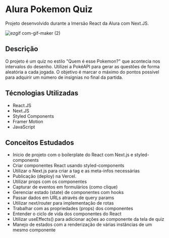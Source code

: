 # Alura Pokemon Quiz
Projeto desenvolvido durante a Imersão React da Alura com Next.JS.

![ezgif com-gif-maker (2)](https://user-images.githubusercontent.com/34426848/106336488-c6ba7d80-626d-11eb-8871-3381a5bad471.gif)

## Descrição
O projeto é um quiz no estilo "Quem é esse Pokemon?" que acontecia nos intervalos do desenho.
Utilizei a PokéAPI para gerar as questões de forma aleatória a cada jogada.
O objetivo é marcar o máximo do pontos possível para adquirir um número de insígnias no final da partida.

## Técnologias Utilizadas
- React.JS
- Next.JS
- Styled Components
- Framer Motion
- JavaScript

## Conceitos Estudados
- Inicio de projeto com o boilerplate do React com Next.js e styled-components
- Criar componentes React usando styled-components
- Utilizar o Next.js para criar a tag <head> e as meta-infos necessárias
- Publicação (deploy) na Vercel.
- Utilizar props com os componentes
- Capturar de eventos em formulários (como clique)
- Gerenciar estado (state) de componentes com hooks
- Passar dados em URLs através de query params
- Utilizar next/router para implementação de rotas
- Trabalhar com as propriedades (props) dos componentes
- Entender o ciclo de vida dos componentes do React
- Utilizar useEffects() para adicionar ações ao componente da tela de quiz
- Manejo de estados com a renderização de várias instâncias de um mesmo componente
